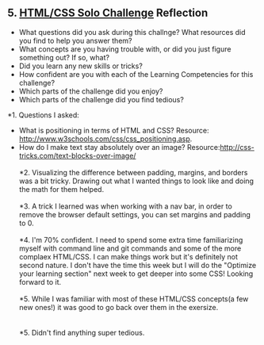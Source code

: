 ## 5. [HTML/CSS Solo Challenge](5_HTML_CSS_solo_challenge/readme.md) Reflection

* What questions did you ask during this challnge? What resources did you find to help you answer them?  
* What concepts are you having trouble with, or did you just figure something out? If so, what?  
* Did you learn any new skills or tricks?
* How confident are you with each of the Learning Competencies for this challenge? 
* Which parts of the challenge did you enjoy?
* Which parts of the challenge did you find tedious?

<!-- Add your reflection here. Remove the comment markers -->

*1. Questions I asked: <br>
- What is positioning in terms of HTML and CSS? Resource: http://www.w3schools.com/css/css_positioning.asp.
- How do I make text stay absolutely over an image? Resource:http://css-tricks.com/text-blocks-over-image/
<br><br>
*2. Visualizing the difference between padding, margins, and borders was a bit tricky. Drawing out what I wanted things to look like and doing the math for them helped.
<br><br>
*3. A trick I learned was when working with a nav bar, in order to remove the browser default settings, you can set margins and padding to 0. 
<br><br>
*4. I'm 70% confident. I need to spend some extra time familiarizing myself with command line and git commands and some of the more complaex HTML/CSS. I can make things work but it's definitely not second nature. I don't have the time this week but I will do the "Optimize your learning section" next week to get deeper into some CSS! Looking forward to it. 
<br><br>
*5. While I was familiar with most of these HTML/CSS concepts(a few new ones!) it was good to go back over them in the exersize.  
<br><br>
*5. Didn't find anything super tedious.
<br><br>
